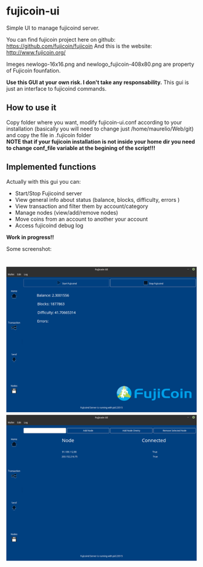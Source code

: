 # fujicoin-ui
Simple UI to manage fujicoind server.

You can find fujicoin project here on github: https://github.com/fujicoin/fujicoin
And this is the website: http://www.fujicoin.org/

Imeges newlogo-16x16.png and newlogo_fujicoin-408x80.png are property of Fujicoin founfation.

<b>Use this GUI at your own risk. I don't take any responsability.</b>
This gui is just an interface to fujicoind commands.

<h2>How to use it</h2>
Copy folder where you want, modify fujicoin-ui.conf according to your installation (basically you will need to change
just /home/maurelio/Web/git) and copy the file in .fujicoin folder <br>
<b>NOTE that if your fujicoin installation is not inside your home dir you need to change conf_file variable at the begining of the script!!!</b><br>

<h2>Implemented functions</h2>
Actually with this gui you can:
<ul>
<li>Start/Stop Fujicoind server</li>
<li>View general info about status (balance, blocks, difficulty, errors )</li>
<li>View transaction and filter them by account/category</li>
<li>Manage nodes (view/add/remove nodes)</li>
<li>Move coins from an account to another your account</li>
<li>Access fujicoind debug log</li>
</ul>

<b>Work in progress!!</b>

Some screenshot:

<img src="https://github.com/maurelio79/fujicoin-ui/blob/master/glade/media/screenshot-03.png?raw=true" /><br />
<img src="https://github.com/maurelio79/fujicoin-ui/blob/master/glade/media/screenshot-04.png?raw=true" /><br />
=======
